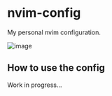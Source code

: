 # nvim-config
My personal nvim configuration.

![image](https://github.com/MateusSartorio/nvim-config/assets/69646100/62e0624e-c15e-4bc3-ad08-4b7198a48b3c)

## How to use the config
Work in progress...
